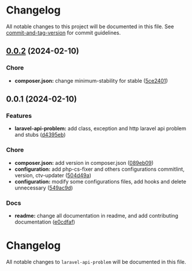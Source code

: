 # Changelog

All notable changes to this project will be documented in this file. See [commit-and-tag-version](https://github.com/absolute-version/commit-and-tag-version) for commit guidelines.

## [0.0.2](https://github.com/pedrosalpr/laravel-api-problem/0.0.1...0.0.2) (2024-02-10)


### Chore

* **composer.json:** change minimum-stability for stable ([5ce2401](https://github.com/pedrosalpr/laravel-api-problem/commit/5ce2401a5a704fd88d43b8d184574d42707b7494))

## 0.0.1 (2024-02-10)


### Features

* **laravel-api-problem:** add class, exception and http laravel api problem and stubs ([d4395eb](https://github.com/pedrosalpr/laravel-api-problem/commit/d4395eb5e23f0adf4bca4fe52b40e86913898aee))


### Chore

* **composer.json:** add version in composer.json ([089eb09](https://github.com/pedrosalpr/laravel-api-problem/commit/089eb096b6a91abe60d2f28fe500f847989d2b03))
* **configuration:** add php-cs-fixer and others configurations commitlint, version, ctv-updater ([504d49a](https://github.com/pedrosalpr/laravel-api-problem/commit/504d49a91fa5d1d6bb9623ed331d97c52974e191))
* **configuration:** modify some configurations files, add hooks and delete unnecessary ([549ac9d](https://github.com/pedrosalpr/laravel-api-problem/commit/549ac9dc0b08796cf405819d0c24699d94221f26))


### Docs

* **readme:** change all documentation in readme, and add contributing documentation ([e0cdfaf](https://github.com/pedrosalpr/laravel-api-problem/commit/e0cdfaf0932e6fe47e531b25188a96491ab6b31f))

# Changelog

All notable changes to `laravel-api-problem` will be documented in this file.
